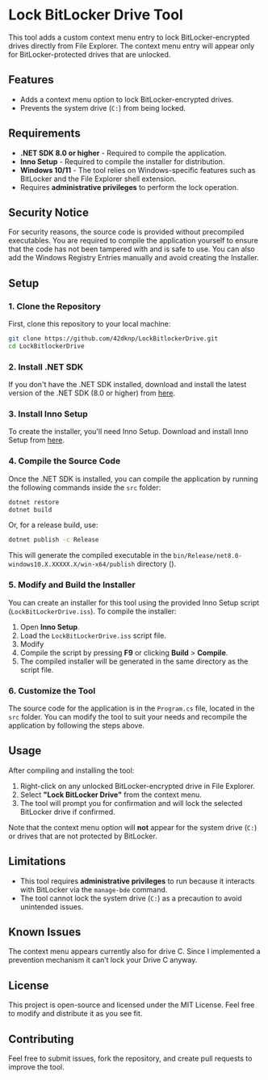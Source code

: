 # Lock BitLocker Drive Tool

This tool adds a custom context menu entry to lock BitLocker-encrypted drives directly from File Explorer. The context menu entry will appear only for BitLocker-protected drives that are unlocked.

## Features

- Adds a context menu option to lock BitLocker-encrypted drives.
- Prevents the system drive (`C:`) from being locked.

## Requirements

- **.NET SDK 8.0 or higher** - Required to compile the application.
- **Inno Setup** - Required to compile the installer for distribution.
- **Windows 10/11** - The tool relies on Windows-specific features such as BitLocker and the File Explorer shell extension.
- Requires **administrative privileges** to perform the lock operation.


## Security Notice

For security reasons, the source code is provided without precompiled executables. You are required to compile the application yourself to ensure that the code has not been tampered with and is safe to use.
You can also add the Windows Registry Entries manually and avoid creating the Installer. 

## Setup

### 1. Clone the Repository

First, clone this repository to your local machine:

```bash
git clone https://github.com/42dknp/LockBitlockerDrive.git
cd LockBitlockerDrive
```

### 2. Install .NET SDK

If you don't have the .NET SDK installed, download and install the latest version of the .NET SDK (8.0 or higher) from [here](https://dotnet.microsoft.com/download).

### 3. Install Inno Setup

To create the installer, you'll need Inno Setup. Download and install Inno Setup from [here](https://jrsoftware.org/isinfo.php).

### 4. Compile the Source Code

Once the .NET SDK is installed, you can compile the application by running the following commands inside the `src` folder:

```bash
dotnet restore
dotnet build
```

Or, for a release build, use:

```bash
dotnet publish -c Release
```

This will generate the compiled executable in the `bin/Release/net8.0-windows10.X.XXXXX.X/win-x64/publish` directory ().

### 5. Modify and Build the Installer

You can create an installer for this tool using the provided Inno Setup script (`LockBitLockerDrive.iss`). To compile the installer:

1. Open **Inno Setup**.
2. Load the `LockBitLockerDrive.iss` script file.
3. Modify  
4. Compile the script by pressing **F9** or clicking **Build** > **Compile**.
5. The compiled installer will be generated in the same directory as the script file.

### 6. Customize the Tool

The source code for the application is in the `Program.cs` file, located in the `src` folder. You can modify the tool to suit your needs and recompile the application by following the steps above.

## Usage

After compiling and installing the tool:

1. Right-click on any unlocked BitLocker-encrypted drive in File Explorer.
2. Select **"Lock BitLocker Drive"** from the context menu.
3. The tool will prompt you for confirmation and will lock the selected BitLocker drive if confirmed.

Note that the context menu option will **not** appear for the system drive (`C:`) or drives that are not protected by BitLocker.

## Limitations

- This tool requires **administrative privileges** to run because it interacts with BitLocker via the `manage-bde` command.
- The tool cannot lock the system drive (`C:`) as a precaution to avoid unintended issues.

## Known Issues

The context menu appears currently also for drive C. Since I implemented a prevention mechanism it can’t lock your Drive C anyway.

## License

This project is open-source and licensed under the MIT License. Feel free to modify and distribute it as you see fit.

## Contributing

Feel free to submit issues, fork the repository, and create pull requests to improve the tool.
